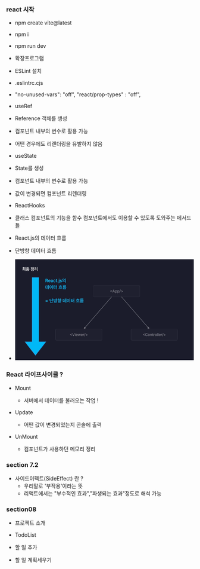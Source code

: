 ### react 시작

- npm create vite@latest

- npm i

- npm run dev

- 확장프로그램
- ESLint 설치
- .eslintrc.cjs
- "no-unused-vars": "off",
  "react/prop-types" : "off",

- useRef
- Reference 객체를 생성
- 컴포넌트 내부의 변수로 활용 가능
- 어떤 경우에도 리렌더링을 유발하지 않음

- useState
- State를 생성
- 컴포넌트 내부의 변수로 활용 가능
- 값이 변경되면 컴포넌트 리렌더링

- ReactHooks
- 클래스 컴포넌트의 기능을 함수 컴포넌트에서도 이용할 수 있도록 도와주는 메서드들

- React.js의 데이터 흐름
- 단방향 데이터 흐름
- ![alt text](image.png)

### React 라이프사이클 ?

- Mount

  - 서버에서 데이터를 불러오는 작업 !

- Update

  - 어떤 값이 변경되었는지 콘솔에 출력

- UnMount

  - 컴포넌트가 사용하던 메모리 정리

### section 7.2

- 사이드이펙트(SideEffect) 란 ?
  - 우리말로 '부작용'이라는 뜻
  - 리액트에서는 "부수적인 효과","파생되는 효과"정도로 해석 가능

### section08

- 프로젝트 소개
- TodoList

- 할 일 추가
- 할 일 계획세우기
